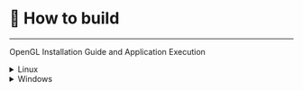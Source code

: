 # 🚀 How to build
---

OpenGL Installation Guide and Application Execution


<details>
  <summary>Linux</summary>
  ---> To download OpenGL on Ubuntu, you can run the <mark>sudo.sh</mark> 
        in <mark>libinstall/linux/sudo.sh</mark>.
        <b>bash ./Floyd-Machine/lib-install/linux/sudo.sh </b>

      
  or do it by your self using the next comands:


  sudo apt update

  sudo apt install build-essential g++

  sudo apt install build-essential cmake xorg-dev libglfw3 libglfw3-dev libglew-dev
  
  sudo apt install libgl-dev libglfw3-dev

  
</details>

<details>
  <summary>Windows</summary>
  Still no compatible with Windows  
</details>


<mark></mark>

